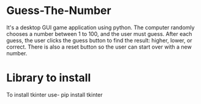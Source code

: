 # Guess-The-Number
It's a desktop GUI game application using python. The computer randomly chooses a number between 1 to 100, and the user must guess. After each guess, the user clicks the guess button to find the result: higher, lower, or correct. There is also a reset button so the user can start over with a new number.

# Library to  install 
To install tkinter use- pip install tkinter
